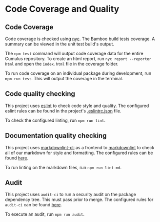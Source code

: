 # Code Coverage and Quality

## Code Coverage

Code coverage is checked using [nyc](https://github.com/istanbuljs/nyc). The
Bamboo build tests coverage. A summary can be viewed in the unit test build's output.

The `npm test` command will output code coverage data for the entire Cumulus
repository. To create an html report, run `nyc report --reporter html` and open
the `index.html` file in the coverage folder.

To run code coverage on an individual package during development, run
`npm run test`. This will output the coverage in the terminal.

## Code quality checking

This project uses [eslint](https://eslint.org/) to check code style and quality.
The configured eslint rules can be found in the project's
[.eslintrc.json](https://github.com/nasa/cumulus/blob/master/.eslintrc.js)
file.

To check the configured linting, run `npm run lint`.

## Documentation quality checking

This project uses [markdownlint-cli](https://www.npmjs.com/package/markdownlint-cli)
as a frontend to [markdownlint](https://www.npmjs.com/package/markdownlint) to check
all of our markdown for style and formatting. The configured rules can be found
[here](https://github.com/nasa/cumulus/blob/master/.markdownlint.json).

To run linting on the markdown files, run `npm run lint-md`.

## Audit

This project uses `audit-ci` to run a security audit on the package dependency
tree. This must pass prior to merge. The configured rules for `audit-ci` can be
found [here](https://github.com/nasa/cumulus/blob/master/audit-ci.json).

To execute an audit, run `npm run audit`.
